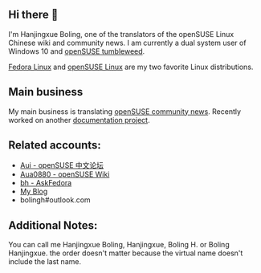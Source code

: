 ## Hi there 👋

I'm Hanjingxue Boling, one of the translators of the openSUSE Linux Chinese wiki and community news. I am currently a dual system user of Windows 10 and [openSUSE tumbleweed](https://www.opensuse.org/#Tumbleweed).

[Fedora Linux](https://getfedora.org/) and [openSUSE Linux](https://www.opensuse.org/) are my two favorite Linux distributions.

## Main business

My main business is translating [openSUSE community news](https://suse.org.cn/). Recently worked on another [documentation project](https://github.com/linuxhitchhiker/THGLG).

## Related accounts:

- [Aui - openSUSE 中文论坛](https://forum.suse.org.cn/u/aui/summary)
- [Aua0880 - openSUSE Wiki](https://zh.opensuse.org/User:Aua0880)
- [bh - AskFedora](https://ask.fedoraproject.org/u/bh)
- [My Blog](https://hanjingxue-boling.github.io/Whiteboard/)
- bolingh#outlook.com

## Additional Notes:

You can call me Hanjingxue Boling, Hanjingxue, Boling H. or Boling Hanjingxue. the order doesn't matter because the virtual name doesn't include the last name.